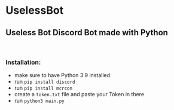 # UselessBot
## Useless Bot Discord Bot made with Python

<br>

### Installation:
* make sure to have Python 3.9 installed
* run <code>pip install discord</code>
* run <code>pip install mcrcon</code>
* create a <code>token.txt</code> file and paste your Token in there
* run <code>python3 main.py</code>
